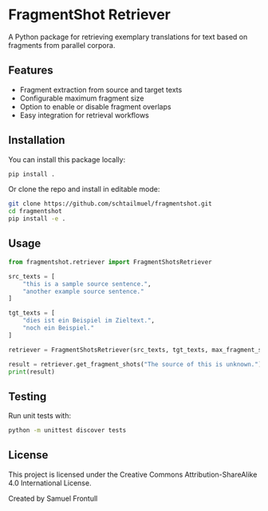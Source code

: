 # FragmentShot Retriever

A Python package for retrieving exemplary translations for text based on fragments from parallel corpora.  

## Features

- Fragment extraction from source and target texts
- Configurable maximum fragment size
- Option to enable or disable fragment overlaps
- Easy integration for retrieval workflows

## Installation

You can install this package locally:

```bash
pip install .
```

Or clone the repo and install in editable mode:

```bash
git clone https://github.com/schtailmuel/fragmentshot.git
cd fragmentshot
pip install -e .
```

## Usage 

```python 
from fragmentshot.retriever import FragmentShotsRetriever

src_texts = [
    "this is a sample source sentence.",
    "another example source sentence."
]

tgt_texts = [
    "dies ist ein Beispiel im Zieltext.",
    "noch ein Beispiel."
]

retriever = FragmentShotsRetriever(src_texts, tgt_texts, max_fragment_size=5, overlaps=False)

result = retriever.get_fragment_shots("The source of this is unknown.")
print(result)
```

## Testing 

Run unit tests with:

```bash
python -m unittest discover tests
```

## License 

This project is licensed under the Creative Commons Attribution-ShareAlike 4.0 International License.

Created by Samuel Frontull
